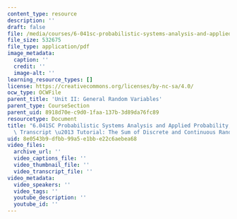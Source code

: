 ```yaml
---
content_type: resource
description: ''
draft: false
file: /media/courses/6-041sc-probabilistic-systems-analysis-and-applied-probability-fall-2013/8e0543b9dfbb99a5e1bbe22c6aebea68_MIT6_041SCF13_The_Sum_of_Discrete_and_Continuous_R_V_S_300k.pdf
file_size: 532675
file_type: application/pdf
image_metadata:
  caption: ''
  credit: ''
  image-alt: ''
learning_resource_types: []
license: https://creativecommons.org/licenses/by-nc-sa/4.0/
ocw_type: OCWFile
parent_title: 'Unit II: General Random Variables'
parent_type: CourseSection
parent_uid: 8918d70e-c9d0-1faa-137b-3d89da76fc89
resourcetype: Document
title: "6.041SC Probabilistic Systems Analysis and Applied Probability, Fall 2013\
  \ Transcript \u2013 Tutorial: The Sum of Discrete and Continuous Random Variables"
uid: 8e0543b9-dfbb-99a5-e1bb-e22c6aebea68
video_files:
  archive_url: ''
  video_captions_file: ''
  video_thumbnail_file: ''
  video_transcript_file: ''
video_metadata:
  video_speakers: ''
  video_tags: ''
  youtube_description: ''
  youtube_id: ''
---
```

